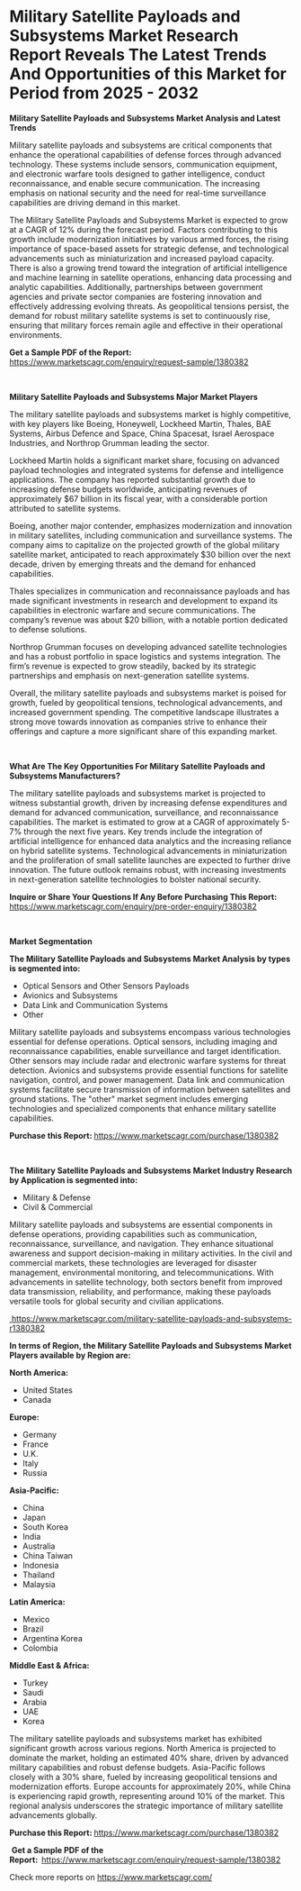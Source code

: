 <p><h1>Military Satellite Payloads and Subsystems Market Research Report Reveals The Latest Trends And Opportunities of this Market for Period from 2025 - 2032</h1></p><p><strong>Military Satellite Payloads and Subsystems Market Analysis and Latest Trends</strong></p>
<p><p>Military satellite payloads and subsystems are critical components that enhance the operational capabilities of defense forces through advanced technology. These systems include sensors, communication equipment, and electronic warfare tools designed to gather intelligence, conduct reconnaissance, and enable secure communication. The increasing emphasis on national security and the need for real-time surveillance capabilities are driving demand in this market.</p><p>The Military Satellite Payloads and Subsystems Market is expected to grow at a CAGR of 12% during the forecast period. Factors contributing to this growth include modernization initiatives by various armed forces, the rising importance of space-based assets for strategic defense, and technological advancements such as miniaturization and increased payload capacity. There is also a growing trend toward the integration of artificial intelligence and machine learning in satellite operations, enhancing data processing and analytic capabilities. Additionally, partnerships between government agencies and private sector companies are fostering innovation and effectively addressing evolving threats. As geopolitical tensions persist, the demand for robust military satellite systems is set to continuously rise, ensuring that military forces remain agile and effective in their operational environments.</p></p>
<p><strong>Get a Sample PDF of the Report:&nbsp;</strong> <a href="https://www.marketscagr.com/enquiry/request-sample/1380382?utm_campaign=1868&utm_medium=2&utm_source=Github&utm_content=ia&utm_term=24022025&utm_id=military-satellite-payloads-and-subsystems">https://www.marketscagr.com/enquiry/request-sample/1380382</a></p>
<p>&nbsp;</p>
<p><strong>Military Satellite Payloads and Subsystems Major Market Players</strong></p>
<p><p>The military satellite payloads and subsystems market is highly competitive, with key players like Boeing, Honeywell, Lockheed Martin, Thales, BAE Systems, Airbus Defence and Space, China Spacesat, Israel Aerospace Industries, and Northrop Grumman leading the sector. </p><p>Lockheed Martin holds a significant market share, focusing on advanced payload technologies and integrated systems for defense and intelligence applications. The company has reported substantial growth due to increasing defense budgets worldwide, anticipating revenues of approximately $67 billion in its fiscal year, with a considerable portion attributed to satellite systems.</p><p>Boeing, another major contender, emphasizes modernization and innovation in military satellites, including communication and surveillance systems. The company aims to capitalize on the projected growth of the global military satellite market, anticipated to reach approximately $30 billion over the next decade, driven by emerging threats and the demand for enhanced capabilities. </p><p>Thales specializes in communication and reconnaissance payloads and has made significant investments in research and development to expand its capabilities in electronic warfare and secure communications. The company’s revenue was about $20 billion, with a notable portion dedicated to defense solutions. </p><p>Northrop Grumman focuses on developing advanced satellite technologies and has a robust portfolio in space logistics and systems integration. The firm’s revenue is expected to grow steadily, backed by its strategic partnerships and emphasis on next-generation satellite systems.</p><p>Overall, the military satellite payloads and subsystems market is poised for growth, fueled by geopolitical tensions, technological advancements, and increased government spending. The competitive landscape illustrates a strong move towards innovation as companies strive to enhance their offerings and capture a more significant share of this expanding market.</p></p>
<p>&nbsp;</p>
<p><strong>What Are The Key Opportunities For Military Satellite Payloads and Subsystems Manufacturers?</strong></p>
<p><p>The military satellite payloads and subsystems market is projected to witness substantial growth, driven by increasing defense expenditures and demand for advanced communication, surveillance, and reconnaissance capabilities. The market is estimated to grow at a CAGR of approximately 5-7% through the next five years. Key trends include the integration of artificial intelligence for enhanced data analytics and the increasing reliance on hybrid satellite systems. Technological advancements in miniaturization and the proliferation of small satellite launches are expected to further drive innovation. The future outlook remains robust, with increasing investments in next-generation satellite technologies to bolster national security.</p></p>
<p><strong>Inquire or Share Your Questions If Any Before Purchasing This Report:</strong> <a href="https://www.marketscagr.com/enquiry/pre-order-enquiry/1380382?utm_campaign=1868&utm_medium=2&utm_source=Github&utm_content=ia&utm_term=24022025&utm_id=military-satellite-payloads-and-subsystems">https://www.marketscagr.com/enquiry/pre-order-enquiry/1380382</a></p>
<p>&nbsp;</p>
<p><strong>Market Segmentation</strong></p>
<p><strong>The Military Satellite Payloads and Subsystems Market Analysis by types is segmented into:</strong></p>
<p><ul><li>Optical Sensors and Other Sensors Payloads</li><li>Avionics and Subsystems</li><li>Data Link and Communication Systems</li><li>Other</li></ul></p>
<p><p>Military satellite payloads and subsystems encompass various technologies essential for defense operations. Optical sensors, including imaging and reconnaissance capabilities, enable surveillance and target identification. Other sensors may include radar and electronic warfare systems for threat detection. Avionics and subsystems provide essential functions for satellite navigation, control, and power management. Data link and communication systems facilitate secure transmission of information between satellites and ground stations. The "other" market segment includes emerging technologies and specialized components that enhance military satellite capabilities.</p></p>
<p><strong>Purchase this Report:&nbsp;</strong><a href="https://www.marketscagr.com/purchase/1380382?utm_campaign=1868&utm_medium=2&utm_source=Github&utm_content=ia&utm_term=24022025&utm_id=military-satellite-payloads-and-subsystems">https://www.marketscagr.com/purchase/1380382</a></p>
<p>&nbsp;</p>
<p><strong>The Military Satellite Payloads and Subsystems Market Industry Research by Application is segmented into:</strong></p>
<p><ul><li>Military & Defense</li><li>Civil & Commercial</li></ul></p>
<p><p>Military satellite payloads and subsystems are essential components in defense operations, providing capabilities such as communication, reconnaissance, surveillance, and navigation. They enhance situational awareness and support decision-making in military activities. In the civil and commercial markets, these technologies are leveraged for disaster management, environmental monitoring, and telecommunications. With advancements in satellite technology, both sectors benefit from improved data transmission, reliability, and performance, making these payloads versatile tools for global security and civilian applications.</p></p>
<p><a href="https://www.marketscagr.com/military-satellite-payloads-and-subsystems-r1380382?utm_campaign=1868&utm_medium=2&utm_source=Github&utm_content=ia&utm_term=24022025&utm_id=military-satellite-payloads-and-subsystems">&nbsp;https://www.marketscagr.com/military-satellite-payloads-and-subsystems-r1380382</a></p>
<p><strong>In terms of Region, the Military Satellite Payloads and Subsystems Market Players available by Region are:</strong></p>
<p>
    <p> <strong> North America: </strong>
        <ul>
            <li>United States</li>
            <li>Canada</li>
        </ul>
        </p> 
    <p> <strong> Europe: </strong>
        <ul>
            <li>Germany</li>
            <li>France</li>
            <li>U.K.</li>
            <li>Italy</li>
            <li>Russia</li>
        </ul>
        </p> 
    <p> <strong> Asia-Pacific: </strong>
        <ul>
            <li>China</li>
            <li>Japan</li>
            <li>South Korea</li>
            <li>India</li>
            <li>Australia</li>
            <li>China Taiwan</li>
            <li>Indonesia</li>
            <li>Thailand</li>
            <li>Malaysia</li>
        </ul>
        </p> 
    <p> <strong> Latin America: </strong>
        <ul>
            <li>Mexico</li>
            <li>Brazil</li>
            <li>Argentina Korea</li>
            <li>Colombia</li>
        </ul>
        </p> 
    <p> <strong> Middle East & Africa: </strong>
        <ul>
            <li>Turkey</li>
            <li>Saudi</li>
            <li>Arabia</li>
            <li>UAE</li>
            <li>Korea</li>
        </ul>
    </p>
    </p>
<p><p>The military satellite payloads and subsystems market has exhibited significant growth across various regions. North America is projected to dominate the market, holding an estimated 40% share, driven by advanced military capabilities and robust defense budgets. Asia-Pacific follows closely with a 30% share, fueled by increasing geopolitical tensions and modernization efforts. Europe accounts for approximately 20%, while China is experiencing rapid growth, representing around 10% of the market. This regional analysis underscores the strategic importance of military satellite advancements globally.</p></p>
<p><strong>Purchase this Report: </strong><a href="https://www.marketscagr.com/purchase/1380382?utm_campaign=1868&utm_medium=2&utm_source=Github&utm_content=ia&utm_term=24022025&utm_id=military-satellite-payloads-and-subsystems">https://www.marketscagr.com/purchase/1380382</a></p>
<p>&nbsp;<strong>Get a Sample PDF of the Report:&nbsp;&nbsp;</strong><a href="https://www.marketscagr.com/enquiry/request-sample/1380382?utm_campaign=1868&utm_medium=2&utm_source=Github&utm_content=ia&utm_term=24022025&utm_id=military-satellite-payloads-and-subsystems">https://www.marketscagr.com/enquiry/request-sample/1380382</a></p>
<p><strong></strong></p>
<p>Check more reports on <a href="https://www.marketscagr.com/?utm_campaign=1868&utm_medium=2&utm_source=Github&utm_content=ia&utm_term=24022025&utm_id=military-satellite-payloads-and-subsystems">https://www.marketscagr.com/</a></p>